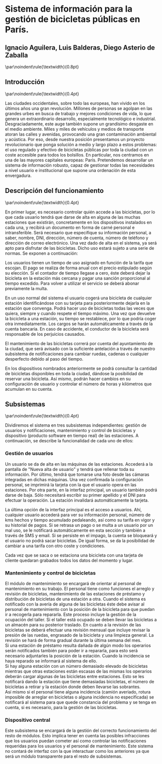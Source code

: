 # Sistema de información para la gestión de bicicletas públicas en París.
## Ignacio Aguilera, Luis Balderas, Diego Asterio de Zaballa
\par\noindent\rule{\textwidth}{0.8pt}  

## Introducción
\par\noindent\rule{\textwidth}{0.4pt}  

Las ciudades occidentales, sobre todo las europeas, han vivido en los últimos años una gran revolución. Millones de personas se agolpan en las grandes urbes en busca de trabajo y mejores condiciones de vida, lo que genera un extraordinario desarrollo, especialmente tecnológico e industrial. Desgraciadamente, este auge también supone un grandísimo desgaste en el medio ambiente. Miles y miles de vehículos y medios de transporte atoran las calles y avenidas, provocando una gran contaminación ambiental y acústica. Por eso, desde nuestra posición presentamos un proyecto revolucionario que ponga solución a medio y largo plazo a estos problemas: el uso regulado y efectivo de bicicletas públicas por toda la ciudad con un coste accesible para todos los bolsillos. En particular, nos centramos en una de las mayores capitales europeas: París. Pretendemos desarrollar un sistema de información robusto, capaz de gestionar todas las necesidades a nivel usuario e institucional que supone una ordenación de esta envergadura.  


## Descripción del funcionamiento
\par\noindent\rule{\textwidth}{0.4pt}

En primer lugar, es necesario controlar quién accede a las bicicletas, por lo que cada usuario tendrá que darse de alta en alguna de las muchas estaciones que existirán, concretamente en los dispositivos instalados en cada una, y recibirá un documento en forma de carné personal e intransferible. Será necesario que especifique su información personal, a saber, nombre, DNI, dirección, número de cuenta, número de teléfono y dirección de correo electrónico. Una vez dado de alta en el sistema, ya será apto para disfrutar de las bicicletas. Dicho uso estará sujeto a una serie de normas. Se exponen a continuación:

Los usuarios tienen un tiempo de uso asignado en función de la tarifa que escojan. El pago se realiza de forma anual con el precio estipulado según su elección. Si el contador de tiempo llegase a cero, éste deberá dejar la bicicleta en la estación más cercana y pagar una sanción proporcional al tiempo excedido. Para volver a utilizar el servicio se deberá abonar previamente la multa.  

En un uso normal del sistema el usuario cogerá una bicicleta de cualquier estación identificándose con su tarjeta para posteriormente dejarla en la estación que convenga. Podrá hacer uso de bicicletas todas las veces que quiera, siempre y cuando respete el tiempo máximo. Una vez que devuelve la bicicleta a una estación, su tiempo se restablece, por lo que podría coger otra inmediatamente. Los cargos se harán automáticamente a través de la cuenta bancaria. En caso de accidente, el conductor de la bicicleta será responsable de los perjuicios causados.

El mantenimiento de las bicicletas correrá por cuenta del ayuntamiento de la ciudad, que será avisado con la suficiente antelación a través de nuestro subsistema de notificaciones para cambiar ruedas, cadenas o cualquier desperfecto debido al paso del tiempo.

En los dispositivos nombrados anteriormente se podrá consultar la cantidad de bicicletas disponibles en toda la ciudad, dándose la posibilidad de reservar una bicicleta. Así mismo, podrán hacer cambios en su configuración de usuario y controlar el número de horas y kilómetros que acumulan en su cuenta.

## Subsistemas
\par\noindent\rule{\textwidth}{0.4pt}

Dividiremos el sistema en tres subsistemas independientes: gestión de usuarios y notificaciones, mantenimiento y control de bicicletas y dispositivo (producto software en tiempo real) de las estaciones. A continuación, se describe la funcionalidad de cada uno de ellos:

### Gestión de usuarios

Un usuario se da de alta en las máquinas de las estaciones. Accederá a la pantalla de "Nueva alta de usuario" y tendrá que rellenar toda su información. Por último, tendrá que tomarse una foto desde las cámaras integradas en dichas máquinas. Una vez confirmada la configuración personal, se imprimirá la tarjeta con la que el usuario opera en las estaciones. Por otra parte, en la interfaz principal, un usuario también podrá darse de baja. Sólo necesitará escribir su primer apellido y el DNI para efectuar la operación. La estación invalidará automáticamente la tarjeta.

La última opción de la interfaz principal es el acceso a usuarios. Ahí, cualquier usuario accederá para ver su información personal, número de kms hechos y tiempo acumulado pedaleando, así como su tarifa en vigor y su historial de pagos. Si se retrasa un pago o se multa a un usuario por un mal uso, se le notificará automáticamente en esta sección y también a través de SMS y email. Si se persiste en el impago, la cuenta se bloqueará y el usuario no podrá sacar bicicletas. De igual forma, se da la posibilidad de cambiar a una tarifa con otro coste y condiciones.

Cada vez que se saca o se estaciona una bicicleta con una tarjeta de cliente quedaran grabados todos los datos del momento y lugar.

### Mantenimiento y control de bicicletas

El módulo de mantenimiento se encargará de orientar al personal de mantenimiento en su trabajo. El personal tiene como funciones el arreglo y revisión de bicicletas, mantenimiento de las estaciones de préstamo y distribución de bicicletas de una estación a otra.
Cuando el sistema es notificado con la avería de alguna de las bicicletas éste debe avisar al personal de mantenimiento con la posición de la bicicleta para que puedan ir a recogerla para repararla. Este proceso incluye la gestión de la ocupación del taller. Si el taller está ocupado se deben llevar las bicicletas a un almacén para su posterior traslado. En cuanto a la revisión de las bicicletas se deberá efectuar una revisión mensual que incluye revisar la presión de las ruedas, engrasado de la bicicleta y una limpieza general. La revisión se hará de forma gradual durante la última semana del mes.  
Si una estación de préstamo resulta dañada de algún modo los operarios serán notificados también para poder ir a repararla, para esto será necesario adjuntarles la posición de la estación. Cuando la incidencia se haya reparado se informará al sistema de ello.  
Si hay alguna estación con un número demasiado elevado de bicicletas mientras que otras estaciones están escasas de las mismas los operarios deberán cargar algunas de las bicicletas entre estaciones. Esto se les notificará dando la estación que tiene demasiadas bicicletas, el número de bicicletas a retirar y la estación donde deben llevarse las sobrantes.  
Así mismo si el personal tiene alguna incidencia (camión averiado, rotura imposible de arreglar en bicicletas o alguna incidencia no especificada) se notificará al sistema para que quede constancia del problema y se tenga en cuenta, si es necesario, para la gestión de las bicicletas.

### Dispositivo central

Este subsistema se encargará de la gestión del correcto funcionamiento del resto de módulos. Esto implica tener en cuenta las posibles infracciones que los usuarios puedan cometer así como controlar las notificaciones requeridas para los usuarios y el personal de mantenimiento. Este sistema no contará de interfaz con la que interactuar como los anteriores ya que será un módulo transparente para el resto de subsistemas.

